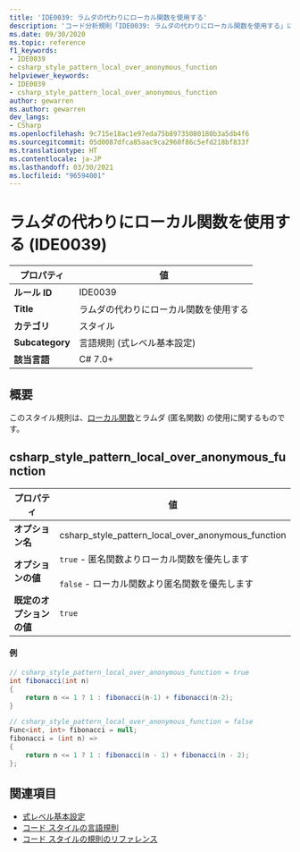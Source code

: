 ```yaml
---
title: 'IDE0039: ラムダの代わりにローカル関数を使用する'
description: 'コード分析規則「IDE0039: ラムダの代わりにローカル関数を使用する」について'
ms.date: 09/30/2020
ms.topic: reference
f1_keywords:
- IDE0039
- csharp_style_pattern_local_over_anonymous_function
helpviewer_keywords:
- IDE0039
- csharp_style_pattern_local_over_anonymous_function
author: gewarren
ms.author: gewarren
dev_langs:
- CSharp
ms.openlocfilehash: 9c715e18ac1e97eda75b89735080180b3a5db4f6
ms.sourcegitcommit: 05d0087dfca85aac9ca2960f86c5efd218bf833f
ms.translationtype: HT
ms.contentlocale: ja-JP
ms.lasthandoff: 03/30/2021
ms.locfileid: "96594001"
---
```

# <a name="use-local-function-instead-of-lambda-ide0039"></a>ラムダの代わりにローカル関数を使用する (IDE0039)

|プロパティ|値|
|-|-|
| **ルール ID** | IDE0039 |
| **Title** | ラムダの代わりにローカル関数を使用する |
| **カテゴリ** | スタイル |
| **Subcategory** | 言語規則 (式レベル基本設定) |
| **該当言語** | C# 7.0+ |

## <a name="overview"></a>概要

このスタイル規則は、[ローカル関数](../../../csharp/programming-guide/classes-and-structs/local-functions.md)とラムダ (匿名関数) の使用に関するものです。

## <a name="csharp_style_pattern_local_over_anonymous_function"></a>csharp_style_pattern_local_over_anonymous_function

|プロパティ|値|
|-|-|
| **オプション名** | csharp_style_pattern_local_over_anonymous_function
| **オプションの値** | `true` - 匿名関数よりローカル関数を優先します<br /><br />`false` - ローカル関数より匿名関数を優先します |
| **既定のオプションの値** | `true` |

#### <a name="example"></a>例

```csharp
// csharp_style_pattern_local_over_anonymous_function = true
int fibonacci(int n)
{
    return n <= 1 ? 1 : fibonacci(n-1) + fibonacci(n-2);
}

// csharp_style_pattern_local_over_anonymous_function = false
Func<int, int> fibonacci = null;
fibonacci = (int n) =>
{
    return n <= 1 ? 1 : fibonacci(n - 1) + fibonacci(n - 2);
};
```

## <a name="see-also"></a>関連項目

- [式レベル基本設定](expression-level-preferences.md)
- [コード スタイルの言語規則](language-rules.md)
- [コード スタイルの規則のリファレンス](index.md)
